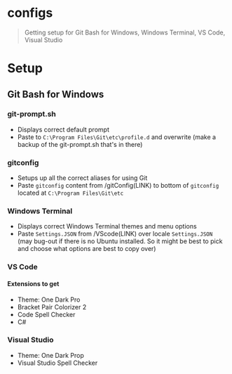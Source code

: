 # configs
>Getting setup for Git Bash for Windows, Windows Terminal, VS Code, Visual Studio

# Setup
## Git Bash for Windows
### git-prompt.sh
- Displays correct default prompt
- Paste to ```C:\Program Files\Git\etc\profile.d``` and overwrite (make a backup of the git-prompt.sh that's in there)

### gitconfig
- Setups up all the correct aliases for using Git
- Paste ```gitconfig``` content from /gitConfig(LINK) to bottom of ```gitconfig``` located at ```C:\Program Files\Git\etc```

### Windows Terminal
- Displays correct Windows Terminal themes and menu options
- Paste ```Settings.JSON``` from /VScode(LINK) over locale ```Settings.JSON``` (may bug-out if there is no Ubuntu installed. So it might be best to pick and choose what options are best to copy over)

### VS Code
#### Extensions to get
- Theme: One Dark Pro
- Bracket Pair Colorizer 2
- Code Spell Checker
- C#

### Visual Studio
- Theme: One Dark Prop
- Visual Studio Spell Checker